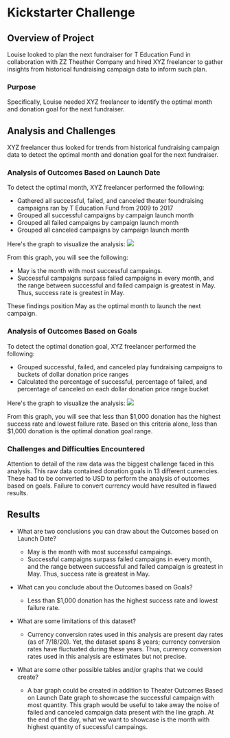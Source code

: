 # Kickstarter Challenge

## Overview of Project
Louise looked to plan the next fundraiser for T Education Fund in collaboration with ZZ Theather Company and hired XYZ freelancer to gather insights from historical fundraising campaign data to inform such plan. 

### Purpose
Specifically, Louise needed XYZ freelancer to identify the optimal month and donation goal for the next fundraiser.  

## Analysis and Challenges
XYZ freelancer thus looked for trends from historical fundraising campaign data to detect the optimal month and donation goal for the next fundraiser.  

### Analysis of Outcomes Based on Launch Date
To detect the optimal month, XYZ freelancer performed the following: 
- Gathered all successful, failed, and canceled theater foundraising campaigns ran by T Education Fund from 2009 to 2017
- Grouped all successful campaigns by campaign launch month
- Grouped all failed campaigns by campaign launch month
- Grouped all canceled campaigns by campaign launch month 

Here's the graph to visualize the analysis: 
![](images/github-Theater_Outcomes_vs_Launch.png)

From this graph, you will see the following: 
- May is the month with most successful campaings.
- Successful campaigns surpass failed campaigns in every month, and the range between successful and failed campaign is greatest in May. Thus, success rate is greatest in May. 

These findings position May as the optimal month to launch the next campaign. 

### Analysis of Outcomes Based on Goals
To detect the optimal donation goal, XYZ freelancer performed the following: 
- Grouped successful, failed, and canceled play fundraising campaigns to buckets of dollar donation price ranges 
- Calculated the percentage of successful, percentage of failed, and percentage of canceled on each dollar donation price range bucket

Here's the graph to visualize the analysis: 
![](images/github-Outcomes_vs_Goals.png)

From this graph, you will see that less than $1,000 donation has the highest success rate and lowest failure rate. Based on this criteria alone, less than $1,000 donation is the optimal donation goal range. 

### Challenges and Difficulties Encountered
Attention to detail of the raw data was the biggest challenge faced in this analysis. This raw data contained donation goals in 13 different currencies. These had to be converted to USD to perform the analysis of outcomes based on goals. Failure to convert currency would have resulted in flawed results.  

## Results

- What are two conclusions you can draw about the Outcomes based on Launch Date?
    - May is the month with most successful campaings.
    - Successful campaigns surpass failed campaigns in every month, and the range between successful and failed campaign is greatest in May. Thus, success rate is greatest in May. 

- What can you conclude about the Outcomes based on Goals?
    - Less than $1,000 donation has the highest success rate and lowest failure rate. 

- What are some limitations of this dataset?
    - Currency conversion rates used in this analysis are present day rates (as of 7/18/20). Yet, the dataset spans 8 years; currency conversion rates have fluctuated during these years. Thus, currency conversion rates used in this analysis are estimates but not precise. 

- What are some other possible tables and/or graphs that we could create?
    - A bar graph could be created in addition to Theater Outcomes Based on Launch Date graph to showcase the successful campaign with most quantity. This graph would be useful to take away the noise of failed and canceled campaign data present with the line graph. At the end of the day, what we want to showcase is the month with highest quantity of successful campaings. 
